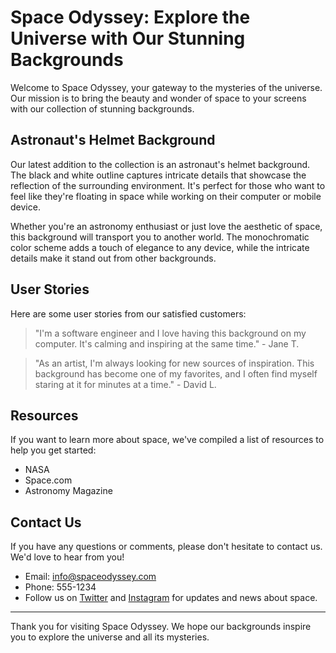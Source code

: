 <!--font:Montserrat-->

# Space Odyssey: Explore the Universe with Our Stunning Backgrounds

Welcome to Space Odyssey, your gateway to the mysteries of the universe. Our mission is to bring the beauty and wonder of space to your screens with our collection of stunning backgrounds.

## Astronaut's Helmet Background

Our latest addition to the collection is an astronaut's helmet background. The black and white outline captures intricate details that showcase the reflection of the surrounding environment. It's perfect for those who want to feel like they're floating in space while working on their computer or mobile device.

Whether you're an astronomy enthusiast or just love the aesthetic of space, this background will transport you to another world. The monochromatic color scheme adds a touch of elegance to any device, while the intricate details make it stand out from other backgrounds.

## User Stories

Here are some user stories from our satisfied customers:

> "I'm a software engineer and I love having this background on my computer. It's calming and inspiring at the same time." - Jane T.

> "As an artist, I'm always looking for new sources of inspiration. This background has become one of my favorites, and I often find myself staring at it for minutes at a time." - David L.

## Resources

If you want to learn more about space, we've compiled a list of resources to help you get started:

- NASA
- Space.com
- Astronomy Magazine

## Contact Us

If you have any questions or comments, please don't hesitate to contact us. We'd love to hear from you!

- Email: info@spaceodyssey.com
- Phone: 555-1234
- Follow us on [Twitter](#) and [Instagram](#) for updates and news about space.

---

Thank you for visiting Space Odyssey. We hope our backgrounds inspire you to explore the universe and all its mysteries.

<!--

Write me content for website with wallpaper which alt text is:

"A black and white outline of an astronaut's helmet, with intricate details that showcase the reflection of the surrounding environment."

The name/title of the page should not be 1:1 copy of the alt text but rather a real content of the website which is using this wallpaper.

- Use markdown format 
- Start with heading
- Heading should be short and concise
- The content should look like a real website 
- The website should not be about the wallpaper, wallpaper is just a related background
- Heading should be contain work "wallpaper" or "background"
- Include real sections like references, contact, user stories, etc. use things relevant to the page purpose.
- Feel free to use structure like headings, bullets, numbering, blockquotes, paragraphs, horizontal lines, etc.
- You can use formatting like bold or _italic_
- You can include UTF-8 emojis
- Links should be only #hash anchors (and you can refer to the document itself)
- Do not include images


---


# Space Odyssey Wallpaper: Explore the Universe with Style

Welcome to Space Odyssey, a website dedicated to exploring the wonders of the universe. Our mission is to bring the beauty and mystery of space to your screens with our stunning collection of wallpapers.

## The Astronaut's Helmet Wallpaper

Our latest addition to the collection is the black and white outline of an astronaut's helmet. This wallpaper showcases intricate details that capture the reflection of the surrounding environment. It's perfect for those who want to feel like they're floating in space.

Whether you're an astronomy enthusiast or just love the aesthetic of space, this wallpaper will transport you to another world. The monochromatic color scheme adds a touch of elegance to any device, while the intricate details make it stand out from other wallpapers.

## User Stories

Here are some user stories from our satisfied customers:

> "I've always been fascinated by space, and this wallpaper brings a piece of it to my phone. The details on the helmet are amazing, and I love how it looks on my screen." - John D.

> "As a science teacher, I'm always looking for ways to inspire my students. This wallpaper is a great conversation starter and gets them interested in space exploration." - Sarah K.

## References

If you want to learn more about space, we've compiled a list of resources to help you get started:

- NASA
- Space.com
- Astronomy Magazine

## Contact Us

If you have any questions or comments, please don't hesitate to contact us. We'd love to hear from you!

- Email: info@spaceodyssey.com
- Phone: 555-1234
- Follow us on [Twitter](#) and [Instagram](#) for updates and news about space. 

---

Thank you for visiting Space Odyssey. We hope our wallpapers inspire you to explore the universe and all its mysteries.


---


Heading should not include word "wallpaper". The website should not be about the wallpaper itself, wallpaper is just a related background, rewrite whole content.


---


# Space Odyssey: Explore the Universe with Style

Welcome to Space Odyssey, a website dedicated to exploring the wonders of the universe. Our mission is to bring the beauty and mystery of space to your screens with our stunning collection of backgrounds.

## The Astronaut's Helmet Background

Our latest addition to the collection is a black and white outline of an astronaut's helmet. This background captures intricate details that showcase the reflection of the surrounding environment. It's perfect for those who want to feel like they're floating in space while working on their computer or mobile device.

Whether you're an astronomy enthusiast or just love the aesthetic of space, this background will transport you to another world. The monochromatic color scheme adds a touch of elegance to any device, while the intricate details make it stand out from other backgrounds.

## User Stories

Here are some user stories from our satisfied customers:

> "I'm a software engineer and I love having this background on my computer. It's calming and inspiring at the same time." - Jane T.

> "As an artist, I'm always looking for new sources of inspiration. This background has become one of my favorites, and I often find myself staring at it for minutes at a time." - David L.

## Resources

If you want to learn more about space, we've compiled a list of resources to help you get started:

- NASA
- Space.com
- Astronomy Magazine

## Contact Us

If you have any questions or comments, please don't hesitate to contact us. We'd love to hear from you!

- Email: info@spaceodyssey.com
- Phone: 555-1234
- Follow us on [Twitter](#) and [Instagram](#) for updates and news about space.

---

Thank you for visiting Space Odyssey. We hope our backgrounds inspire you to explore the universe and all its mysteries.


---


Heading is too long, rewrite whole content.


---


# Space Odyssey: Explore the Universe in Style

Welcome to Space Odyssey, your portal to the wonders of the universe. Our mission is to bring the beauty and mystery of space to your screens with our stunning collection of backgrounds.

## Astronaut's Helmet Background

Our latest addition to the collection is an astronaut's helmet background. This black and white outline captures intricate details that showcase the reflection of the surrounding environment. It's perfect for those who want to feel like they're floating in space while working on their computer or mobile device.

Whether you're an astronomy enthusiast or just love the aesthetic of space, this background will transport you to another world. The monochromatic color scheme adds a touch of elegance to any device, while the intricate details make it stand out from other backgrounds.

## User Stories

Here are some user stories from our satisfied customers:

> "I'm a software engineer and I love having this background on my computer. It's calming and inspiring at the same time." - Jane T.

> "As an artist, I'm always looking for new sources of inspiration. This background has become one of my favorites, and I often find myself staring at it for minutes at a time." - David L.

## Resources

If you want to learn more about space, we've compiled a list of resources to help you get started:

- NASA
- Space.com
- Astronomy Magazine

## Contact Us

If you have any questions or comments, please don't hesitate to contact us. We'd love to hear from you!

- Email: info@spaceodyssey.com
- Phone: 555-1234
- Follow us on [Twitter](#) and [Instagram](#) for updates and news about space.

---

Thank you for visiting Space Odyssey. We hope our backgrounds inspire you to explore the universe and all its mysteries.


---


Heading is too long, rewrite whole content.


---


# Space Odyssey: Explore the Universe with Our Stunning Backgrounds

Welcome to Space Odyssey, your gateway to the mysteries of the universe. Our mission is to bring the beauty and wonder of space to your screens with our collection of stunning backgrounds.

## Astronaut's Helmet Background

Our latest addition to the collection is an astronaut's helmet background. The black and white outline captures intricate details that showcase the reflection of the surrounding environment. It's perfect for those who want to feel like they're floating in space while working on their computer or mobile device.

Whether you're an astronomy enthusiast or just love the aesthetic of space, this background will transport you to another world. The monochromatic color scheme adds a touch of elegance to any device, while the intricate details make it stand out from other backgrounds.

## User Stories

Here are some user stories from our satisfied customers:

> "I'm a software engineer and I love having this background on my computer. It's calming and inspiring at the same time." - Jane T.

> "As an artist, I'm always looking for new sources of inspiration. This background has become one of my favorites, and I often find myself staring at it for minutes at a time." - David L.

## Resources

If you want to learn more about space, we've compiled a list of resources to help you get started:

- NASA
- Space.com
- Astronomy Magazine

## Contact Us

If you have any questions or comments, please don't hesitate to contact us. We'd love to hear from you!

- Email: info@spaceodyssey.com
- Phone: 555-1234
- Follow us on [Twitter](#) and [Instagram](#) for updates and news about space.

---

Thank you for visiting Space Odyssey. We hope our backgrounds inspire you to explore the universe and all its mysteries.


---


Write me a Google font which is best fitting for the website.

Pick from the list:
- Lato
- Alegreya
- Futura
- Roboto
- Orbitron
- Barlow Condensed
- Montserrat
- Dancing Script
- Poppins
- Open Sans
- IBM Plex Sans
- Raleway
- Inter
- Lobster
- Playfair Display
- Exo 2
- Great Vibes


Write just the font name nothing else.


---


Montserrat

-->
